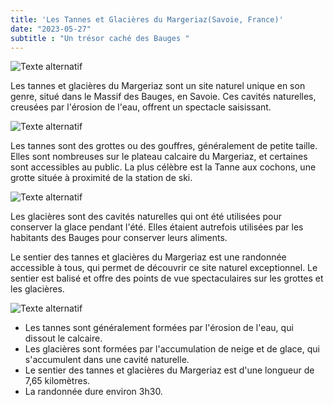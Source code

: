 ```yaml
---
title: 'Les Tannes et Glacières du Margeriaz(Savoie, France)'
date: "2023-05-27"
subtitle : "Un trésor caché des Bauges "
---
```


![Texte alternatif](../images/tannes/tanne2.jpg "Titre de l'image")

Les tannes et glacières du Margeriaz sont un site naturel unique en son genre, situé dans le Massif des Bauges, en Savoie. Ces cavités naturelles, creusées par l'érosion de l'eau, offrent un spectacle saisissant.

![Texte alternatif](../images/tannes/tanne3.jpg "Titre de l'image")

Les tannes sont des grottes ou des gouffres, généralement de petite taille. Elles sont nombreuses sur le plateau calcaire du Margeriaz, et certaines sont accessibles au public. La plus célèbre est la Tanne aux cochons, une grotte située à proximité de la station de ski.

![Texte alternatif](../images/tannes/tanne1.jpg "Titre de l'image")

Les glacières sont des cavités naturelles qui ont été utilisées pour conserver la glace pendant l'été. Elles étaient autrefois utilisées par les habitants des Bauges pour conserver leurs aliments.

Le sentier des tannes et glacières du Margeriaz est une randonnée accessible à tous, qui permet de découvrir ce site naturel exceptionnel. Le sentier est balisé et offre des points de vue spectaculaires sur les grottes et les glacières.

![Texte alternatif](../images/tannes/tanne4.jpg "Titre de l'image")

* Les tannes sont généralement formées par l'érosion de l'eau, qui dissout le calcaire.
* Les glacières sont formées par l'accumulation de neige et de glace, qui s'accumulent dans une cavité naturelle.
* Le sentier des tannes et glacières du Margeriaz est d'une longueur de 7,65 kilomètres.
* La randonnée dure environ 3h30.